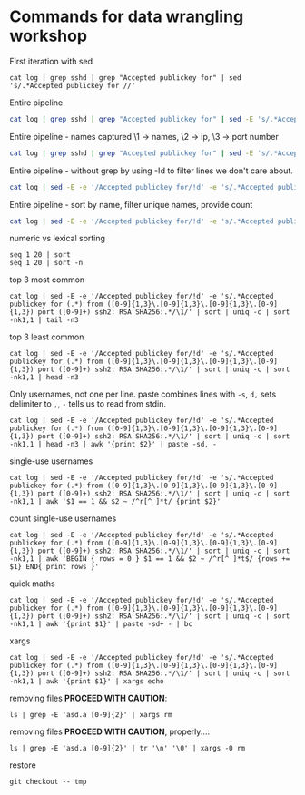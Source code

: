 # Commands for data wrangling workshop


First iteration with sed
```
cat log | grep sshd | grep "Accepted publickey for" | sed 's/.*Accepted publickey for //'
```


Entire pipeline
```sh
cat log | grep sshd | grep "Accepted publickey for" | sed -E 's/.*Accepted publickey for (.*) from ([0-9]{1,3}\.[0-9]{1,3}\.[0-9]{1,3}\.[0-9]{1,3}) port ([0-9]+) ssh2: RSA SHA256:.*//'
```

Entire pipeline - names captured \1 -> names, \2 -> ip, \3 -> port number
```sh
cat log | grep sshd | grep "Accepted publickey for" | sed -E 's/.*Accepted publickey for (.*) from ([0-9]{1,3}\.[0-9]{1,3}\.[0-9]{1,3}\.[0-9]{1,3}) port ([0-9]+) ssh2: RSA SHA256:.*/\1/'
```

Entire pipeline - without grep by using -!d to filter lines we don't care about.
```sh
cat log | sed -E -e '/Accepted publickey for/!d' -e 's/.*Accepted publickey for (.*) from ([0-9]{1,3}\.[0-9]{1,3}\.[0-9]{1,3}\.[0-9]{1,3}) port ([0-9]+) ssh2: RSA SHA256:.*/\1/'
```

Entire pipeline - sort by name, filter unique names, provide count
```sh
cat log | sed -E -e '/Accepted publickey for/!d' -e 's/.*Accepted publickey for (.*) from ([0-9]{1,3}\.[0-9]{1,3}\.[0-9]{1,3}\.[0-9]{1,3}) port ([0-9]+) ssh2: RSA SHA256:.*/\1/' | sort | uniq -c
```

numeric vs lexical sorting
```
seq 1 20 | sort
seq 1 20 | sort -n
```

top 3 most common
```
cat log | sed -E -e '/Accepted publickey for/!d' -e 's/.*Accepted publickey for (.*) from ([0-9]{1,3}\.[0-9]{1,3}\.[0-9]{1,3}\.[0-9]{1,3}) port ([0-9]+) ssh2: RSA SHA256:.*/\1/' | sort | uniq -c | sort -nk1,1 | tail -n3
```

top 3 least common
```
cat log | sed -E -e '/Accepted publickey for/!d' -e 's/.*Accepted publickey for (.*) from ([0-9]{1,3}\.[0-9]{1,3}\.[0-9]{1,3}\.[0-9]{1,3}) port ([0-9]+) ssh2: RSA SHA256:.*/\1/' | sort | uniq -c | sort -nk1,1 | head -n3
```

Only usernames, not one per line. paste combines lines with `-s`, `d,` sets delimiter to `,`,
`-` tells us to read from stdin.
```
cat log | sed -E -e '/Accepted publickey for/!d' -e 's/.*Accepted publickey for (.*) from ([0-9]{1,3}\.[0-9]{1,3}\.[0-9]{1,3}\.[0-9]{1,3}) port ([0-9]+) ssh2: RSA SHA256:.*/\1/' | sort | uniq -c | sort -nk1,1 | head -n3 | awk '{print $2}' | paste -sd, -
```

single-use usernames
```
cat log | sed -E -e '/Accepted publickey for/!d' -e 's/.*Accepted publickey for (.*) from ([0-9]{1,3}\.[0-9]{1,3}\.[0-9]{1,3}\.[0-9]{1,3}) port ([0-9]+) ssh2: RSA SHA256:.*/\1/' | sort | uniq -c | sort -nk1,1 | awk '$1 == 1 && $2 ~ /^r[^ ]*t/ {print $2}'
```

count single-use usernames
```
cat log | sed -E -e '/Accepted publickey for/!d' -e 's/.*Accepted publickey for (.*) from ([0-9]{1,3}\.[0-9]{1,3}\.[0-9]{1,3}\.[0-9]{1,3}) port ([0-9]+) ssh2: RSA SHA256:.*/\1/' | sort | uniq -c | sort -nk1,1 | awk 'BEGIN { rows = 0 } $1 == 1 && $2 ~ /^r[^ ]*t$/ {rows += $1} END{ print rows }'
```

quick maths
```
cat log | sed -E -e '/Accepted publickey for/!d' -e 's/.*Accepted publickey for (.*) from ([0-9]{1,3}\.[0-9]{1,3}\.[0-9]{1,3}\.[0-9]{1,3}) port ([0-9]+) ssh2: RSA SHA256:.*/\1/' | sort | uniq -c | sort -nk1,1 | awk '{print $1}' | paste -sd+ - | bc
```

xargs
```
cat log | sed -E -e '/Accepted publickey for/!d' -e 's/.*Accepted publickey for (.*) from ([0-9]{1,3}\.[0-9]{1,3}\.[0-9]{1,3}\.[0-9]{1,3}) port ([0-9]+) ssh2: RSA SHA256:.*/\1/' | sort | uniq -c | sort -nk1,1 | awk '{print $1}' | xargs echo
```

removing files **PROCEED WITH CAUTION**:
```
ls | grep -E 'asd.a [0-9]{2}' | xargs rm
```

removing files **PROCEED WITH CAUTION**, properly...:
```
ls | grep -E 'asd.a [0-9]{2}' | tr '\n' '\0' | xargs -0 rm
```

restore
```
git checkout -- tmp
```
